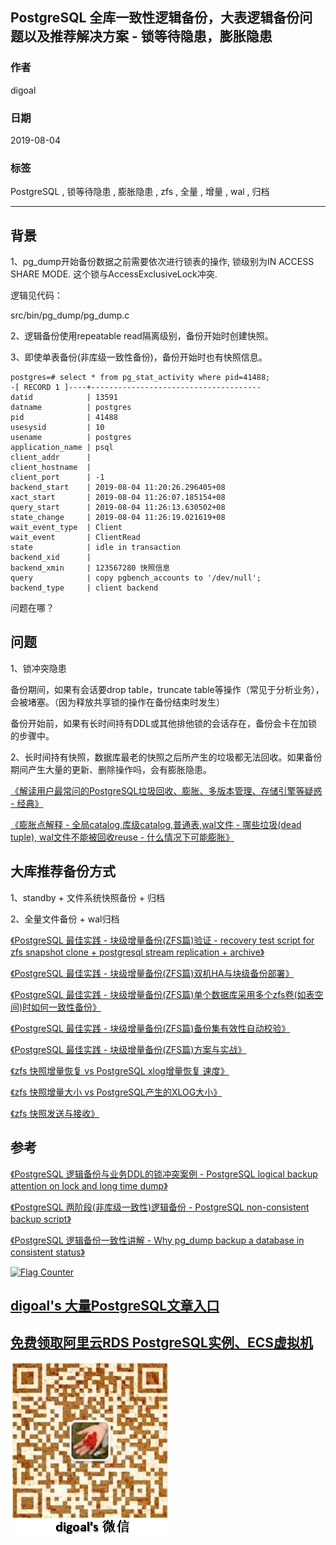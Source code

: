 ## PostgreSQL 全库一致性逻辑备份，大表逻辑备份问题以及推荐解决方案 - 锁等待隐患，膨胀隐患     
                                                                                                                                                                        
### 作者                                                                                                                                                                        
digoal                                                                                                                                                                        
                                                                                                                                                                        
### 日期                                                                                                                                                                        
2019-08-04                                                                                                                                                                         
                                                                                                                                                                        
### 标签                                                                                                                                                                        
PostgreSQL , 锁等待隐患 , 膨胀隐患 , zfs , 全量 , 增量 , wal , 归档         
                                                                                       
----                                                                                                                                                                  
                                                                                                                                                                    
## 背景         
1、pg_dump开始备份数据之前需要依次进行锁表的操作, 锁级别为IN ACCESS SHARE MODE. 这个锁与AccessExclusiveLock冲突.  
  
逻辑见代码：  
  
src/bin/pg_dump/pg_dump.c  
  
2、逻辑备份使用repeatable read隔离级别，备份开始时创建快照。  
  
3、即使单表备份(非库级一致性备份)，备份开始时也有快照信息。  
  
```
postgres=# select * from pg_stat_activity where pid=41488;
-[ RECORD 1 ]----+--------------------------------------
datid            | 13591
datname          | postgres
pid              | 41488
usesysid         | 10
usename          | postgres
application_name | psql
client_addr      | 
client_hostname  | 
client_port      | -1
backend_start    | 2019-08-04 11:20:26.296405+08
xact_start       | 2019-08-04 11:26:07.185154+08
query_start      | 2019-08-04 11:26:13.630502+08
state_change     | 2019-08-04 11:26:19.021619+08
wait_event_type  | Client
wait_event       | ClientRead
state            | idle in transaction
backend_xid      | 
backend_xmin     | 123567280 快照信息
query            | copy pgbench_accounts to '/dev/null';
backend_type     | client backend
```

问题在哪？  
  
## 问题  
1、锁冲突隐患  
  
备份期间，如果有会话要drop table，truncate table等操作（常见于分析业务），会被堵塞。（因为释放共享锁的操作在备份结束时发生）  
  
备份开始前，如果有长时间持有DDL或其他排他锁的会话存在，备份会卡在加锁的步骤中。  
  
2、长时间持有快照，数据库最老的快照之后所产生的垃圾都无法回收。如果备份期间产生大量的更新、删除操作吗，会有膨胀隐患。  
  
[《解读用户最常问的PostgreSQL垃圾回收、膨胀、多版本管理、存储引擎等疑惑 - 经典》](../201906/20190621_01.md)    
  
[《膨胀点解释 - 全局catalog,库级catalog,普通表,wal文件 - 哪些垃圾(dead tuple), wal文件不能被回收reuse - 什么情况下可能膨胀》](../201907/20190701_01.md)    
  
## 大库推荐备份方式  
1、standby + 文件系统快照备份 + 归档  
  
2、全量文件备份 + wal归档  
  
[《PostgreSQL 最佳实践 - 块级增量备份(ZFS篇)验证 - recovery test script for zfs snapshot clone + postgresql stream replication + archive》](../201608/20160823_09.md)    
  
[《PostgreSQL 最佳实践 - 块级增量备份(ZFS篇)双机HA与块级备份部署》](../201608/20160823_08.md)    
  
[《PostgreSQL 最佳实践 - 块级增量备份(ZFS篇)单个数据库采用多个zfs卷(如表空间)时如何一致性备份》](../201608/20160823_07.md)    
  
[《PostgreSQL 最佳实践 - 块级增量备份(ZFS篇)备份集有效性自动校验》](../201608/20160823_06.md)    
  
[《PostgreSQL 最佳实践 - 块级增量备份(ZFS篇)方案与实战》](../201608/20160823_05.md)    
  
[《zfs 快照增量恢复 vs PostgreSQL xlog增量恢复 速度》](../201601/20160104_02.md)    
  
[《zfs 快照增量大小 vs PostgreSQL产生的XLOG大小》](../201601/20160104_01.md)    
  
[《zfs 快照发送与接收》](../201601/20160103_01.md)    
  
## 参考  
[《PostgreSQL 逻辑备份与业务DDL的锁冲突案例 - PostgreSQL logical backup attention on lock and long time dump》](201408/20140823_01.md)  
  
[《PostgreSQL 两阶段(非库级一致性)逻辑备份 - PostgreSQL non-consistent backup script》](201304/20130407_01.md)   
  
[《PostgreSQL 逻辑备份一致性讲解 - Why pg_dump backup a database in consistent status》](201205/20120511_01.md)    
    
    
  
<a rel="nofollow" href="http://info.flagcounter.com/h9V1"  ><img src="http://s03.flagcounter.com/count/h9V1/bg_FFFFFF/txt_000000/border_CCCCCC/columns_2/maxflags_12/viewers_0/labels_0/pageviews_0/flags_0/"  alt="Flag Counter"  border="0"  ></a>  
  
  
## [digoal's 大量PostgreSQL文章入口](https://github.com/digoal/blog/blob/master/README.md "22709685feb7cab07d30f30387f0a9ae")
  
  
## [免费领取阿里云RDS PostgreSQL实例、ECS虚拟机](https://free.aliyun.com/ "57258f76c37864c6e6d23383d05714ea")
  
  
![digoal's weixin](../pic/digoal_weixin.jpg "f7ad92eeba24523fd47a6e1a0e691b59")
  
